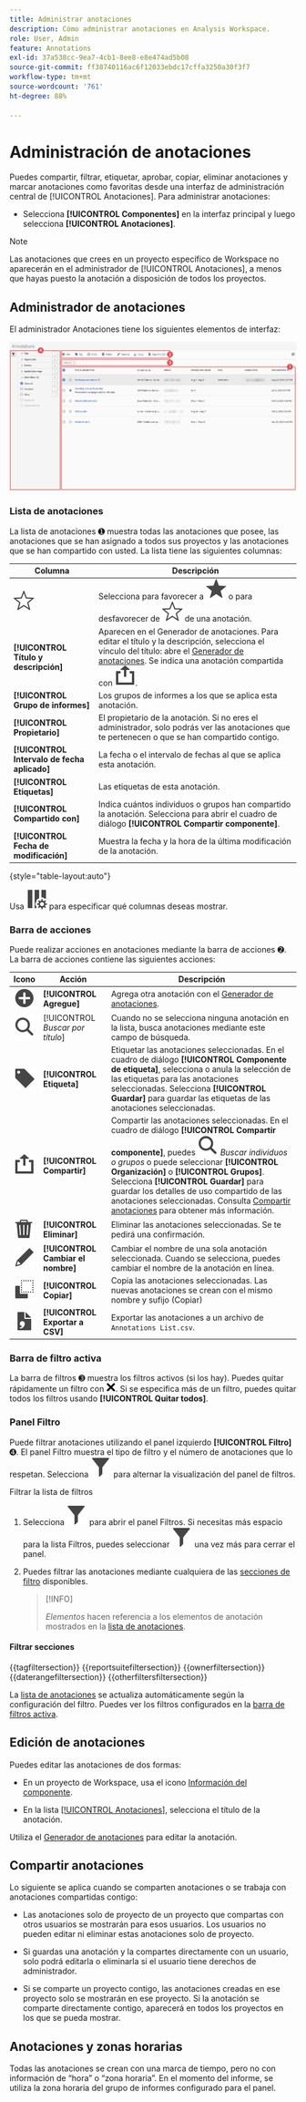 ```yaml
---
title: Administrar anotaciones
description: Cómo administrar anotaciones en Analysis Workspace.
role: User, Admin
feature: Annotations
exl-id: 37a538cc-9ea7-4cb1-8ee8-e8e474ad5b08
source-git-commit: ff38740116ac6f12033ebdc17cffa3250a30f3f7
workflow-type: tm+mt
source-wordcount: '761'
ht-degree: 88%

---
```


# Administración de anotaciones

Puedes compartir, filtrar, etiquetar, aprobar, copiar, eliminar anotaciones y marcar anotaciones como favoritas desde una interfaz de administración central de [!UICONTROL Anotaciones]. Para administrar anotaciones:

* Selecciona **[!UICONTROL Componentes]** en la interfaz principal y luego selecciona **[!UICONTROL Anotaciones]**.


>[!NOTE]
>
>Las anotaciones que crees en un proyecto específico de Workspace no aparecerán en el administrador de [!UICONTROL Anotaciones], a menos que hayas puesto la anotación a disposición de todos los proyectos.
>

## Administrador de anotaciones

El administrador Anotaciones tiene los siguientes elementos de interfaz:

![Interfaz de anotaciones](assets/annotations-manager.png)

### Lista de anotaciones

La lista de anotaciones ➊ muestra todas las anotaciones que posee, las anotaciones que se han asignado a todos sus proyectos y las anotaciones que se han compartido con usted. La lista tiene las siguientes columnas:

| Columna | Descripción |
| --- | --- | 
| ![StarOutline](/help/assets/icons/StarOutline.svg) | Selecciona para favorecer a ![Star](/help/assets/icons/Star.svg) o para desfavorecer de ![StarOutline](/help/assets/icons/StarOutline.svg) de una anotación. |
| **[!UICONTROL Título y descripción]** | Aparecen en el Generador de anotaciones. Para editar el título y la descripción, selecciona el vínculo del título: abre el [Generador de anotaciones](/help/analyze/analysis-workspace/components/annotations/create-annotations.md#annotation-builder). Se indica una anotación compartida con ![Share](/help/assets/icons/ShareAlt.svg). |
| **[!UICONTROL Grupo de informes]** | Los grupos de informes a los que se aplica esta anotación. |
| **[!UICONTROL Propietario]** | El propietario de la anotación. Si no eres el administrador, solo podrás ver las anotaciones que te pertenecen o que se han compartido contigo. |
| **[!UICONTROL Intervalo de fecha aplicado]** | La fecha o el intervalo de fechas al que se aplica esta anotación. |
| **[!UICONTROL Etiquetas]** | Las etiquetas de esta anotación. |
| **[!UICONTROL Compartido con]** | Indica cuántos individuos o grupos han compartido la anotación. Selecciona para abrir el cuadro de diálogo **[!UICONTROL Compartir componente]**. |
| **[!UICONTROL Fecha de modificación]** | Muestra la fecha y la hora de la última modificación de la anotación. |

{style="table-layout:auto"}

Usa ![ColumnSetting](/help/assets/icons/ColumnSetting.svg) para especificar qué columnas deseas mostrar.

### Barra de acciones

Puede realizar acciones en anotaciones mediante la barra de acciones ➋. La barra de acciones contiene las siguientes acciones:

| Icono | Acción | Descripción |
|:--:|---|---|
| ![AddCircle](/help/assets/icons/AddCircle.svg) | **[!UICONTROL Agregue]** | Agrega otra anotación con el [Generador de anotaciones](create-annotations.md#annotation-builder). |
| ![Buscar](/help/assets/icons/Search.svg) | [!UICONTROL *Buscar por título*] | Cuando no se selecciona ninguna anotación en la lista, busca anotaciones mediante este campo de búsqueda. |
| ![Etiqueta](/help/assets/icons/Label.svg) | **[!UICONTROL Etiqueta]** | Etiquetar las anotaciones seleccionadas. En el cuadro de diálogo **[!UICONTROL Componente de etiqueta]**, selecciona o anula la selección de las etiquetas para las anotaciones seleccionadas. Selecciona **[!UICONTROL Guardar]** para guardar las etiquetas de las anotaciones seleccionadas. |
| ![Compartir](/help/assets/icons/ShareAlt.svg) | **[!UICONTROL Compartir]** | Compartir las anotaciones seleccionadas. En el cuadro de diálogo **[!UICONTROL Compartir componente]**, puedes ![Buscar](/help/assets/icons/Search.svg) *Buscar individuos o grupos* o puede seleccionar **[!UICONTROL Organización]** o **[!UICONTROL Grupos]**. Selecciona **[!UICONTROL Guardar]** para guardar los detalles de uso compartido de las anotaciones seleccionadas. Consulta [Compartir anotaciones](#share-annotations) para obtener más información.  |
| ![Eliminar](/help/assets/icons/Delete.svg) | **[!UICONTROL Eliminar]** | Eliminar las anotaciones seleccionadas. Se te pedirá una confirmación. |
| ![Editar](/help/assets/icons/Edit.svg) | **[!UICONTROL Cambiar el nombre]** | Cambiar el nombre de una sola anotación seleccionada. Cuando se selecciona, puedes cambiar el nombre de la anotación en línea. |
| ![Copiar](/help/assets/icons/Copy.svg) | **[!UICONTROL Copiar]** | Copia las anotaciones seleccionadas. Las nuevas anotaciones se crean con el mismo nombre y sufijo (Copiar) |
| ![FileCSV](/help/assets/icons/FileCSV.svg) | **[!UICONTROL Exportar a CSV]** | Exportar las anotaciones a un archivo de `Annotations List.csv`. |

### Barra de filtro activa

La barra de filtros ➌ muestra los filtros activos (si los hay). Puedes quitar rápidamente un filtro con ![CrossSize75](/help/assets/icons/CrossSize75.svg). Si se especifica más de un filtro, puedes quitar todos los filtros usando **[!UICONTROL Quitar todos]**.

### Panel Filtro

Puede filtrar anotaciones utilizando el panel izquierdo **[!UICONTROL Filtro]** ➍. El panel Filtro muestra el tipo de filtro y el número de anotaciones que lo respetan. Selecciona ![Filtro](/help/assets/icons/Filter.svg) para alternar la visualización del panel de filtros.

Filtrar la lista de filtros

1. Selecciona ![Filtro](/help/assets/icons/Filter.svg) para abrir el panel Filtros. Si necesitas más espacio para la lista Filtros, puedes seleccionar ![Filtro](/help/assets/icons/Filter.svg) una vez más para cerrar el panel.
1. Puedes filtrar las anotaciones mediante cualquiera de las [secciones de filtro](#filter-sections) disponibles.

   >[!INFO]
   >
   >*Elementos* hacen referencia a los elementos de anotación mostrados en la [lista de anotaciones](manage-annotations.md#annotations-list).
   > 

#### Filtrar secciones

{{tagfiltersection}}
{{reportsuitefiltersection}}
{{ownerfiltersection}}
{{daterangefiltersection}}
{{otherfiltersfiltersection}}


La [lista de anotaciones](manage-annotations.md#annotations-list) se actualiza automáticamente según la configuración del filtro. Puedes ver los filtros configurados en la [barra de filtros activa](manage-annotations.md#active-filter-bar).


## Edición de anotaciones

Puedes editar las anotaciones de dos formas:

* En un proyecto de Workspace, usa el icono [Información del componente](/help/analyze/analysis-workspace/components/use-components-in-workspace.md#component-info).

* En la lista [[!UICONTROL Anotaciones]](#annotations-list), selecciona el título de la anotación.

Utiliza el [Generador de anotaciones](/help/analyze/analysis-workspace/components/annotations/create-annotations.md#annotation-builder) para editar la anotación.

## Compartir anotaciones

Lo siguiente se aplica cuando se comparten anotaciones o se trabaja con anotaciones compartidas contigo:

* Las anotaciones solo de proyecto de un proyecto que compartas con otros usuarios se mostrarán para esos usuarios. Los usuarios no pueden editar ni eliminar estas anotaciones solo de proyecto.
* Si guardas una anotación y la compartes directamente con un usuario, solo podrá editarla o eliminarla si el usuario tiene derechos de administrador.

* Si se comparte un proyecto contigo, las anotaciones creadas en ese proyecto solo se mostrarán en ese proyecto. Si la anotación se comparte directamente contigo, aparecerá en todos los proyectos en los que se pueda mostrar.

## Anotaciones y zonas horarias

Todas las anotaciones se crean con una marca de tiempo, pero no con información de “hora” o “zona horaria”. En el momento del informe, se utiliza la zona horaria del grupo de informes configurado para el panel.


<!--
# Manage annotations

The [!UICONTROL Annotations manager] shows you all of the annotations that you own or that have been shared with you. Project-specific annotations do not appear here. You can use this interface to share, filter, tag, copy, delete, and favorite your annotations. Administrators can manage and approve annotations.

**[!UICONTROL Components]** > **[!UICONTROL Annotations]**

## Annotations Manager user interface

![](assets/annotation-mgr.png)

| UI Element | Description |
| --- | --- | 
| [!UICONTROL Title and Description] | Provided in the Annotations Builder. To edit the title and description, click the title link - this takes you back to the Annotations Builder.  |
| [!UICONTROL Report Suite] | The report suites that this annotation applies to.  | 
| [!UICONTROL Owner] | Indicates who owns the annotation. As a non-Admin, you can see only annotations that you own or those that were shared with you. |
| [!UICONTROL Applied Date Range] | The date or date range that this annotation applies to. |
| [!UICONTROL Shared with] | Lists how many individuals or groups that you shared the annotation with. Click for more detail. |
| [!UICONTROL Date Modified] | Shows the date and time that the annotation was last modified. |

{style="table-layout:auto"}

## Edit annotations

Editing an annotation means that you can adjust date ranges, colors, scope, or whether it applies to all report suites or projects. You can edit annotations in two ways:

* In a line chart, hover over the annotation and click the pencil icon within the popover.
* In the [!UICONTROL Annotations Manager], click the title of the annotation.

Both of these options land you back in the [!UICONTROL Annotations Builder]. There, you can make the necessary adjustments and save the new version.

## Share annotations

When sharing annotations or working with annotations that were shared with you, keep this in mind:

* If you create a project with project-only annotations, then share the project with another user, annotations cannot be edited or deleted by anyone that you share the project with.
* If you save an annotation and share it directly with a user, they can edit/delete the annotation only if they have admin rights.
* If a project is shared with you with a project-only annotation, it shows up only in that project. If the annotation is shared directly with you, it shows up in all projects where that annotation can be displayed. 

## Annotations and time zones

All annotations are created with a timestamp, but no hours or timezone information. At report time, the timezone of the panel's report suite is always applied. For example, an annotation created for Christmas Day happens on December 25 no matter what report suite timezone you are in. 

## Other annotation tasks

The Annotations manager lets Administrators edit, add, tag, delete, rename, approve, copy, export, and filter annotations. It is not visible to non-Admin users. 

Additional options are available when you select at least one annotation:

| Task | Description |
| --- | --- |
| [!UICONTROL Add] | Takes you to the Annotations builder where you can create annotations. |
| [!UICONTROL Tag] | All users can create tags for annotations and apply one or more tags to an annotation. However, you can see tags only for annotations that you own. |
| [!UICONTROL Delete] | Deleting an annotation removes it from any project in your organization. |
| [!UICONTROL Rename] | Renaming an annotation renames it in all projects that it was applied to. |
| [!UICONTROL Copy] | Creates a distinct copy with its own annotation ID, but with the same name and definition.|
| [!UICONTROL Export to CSV] | Export the annotation definition to a .csv file.|
| [!UICONTROL Filter] (left rail) | Filter by tags, report suite, owners, and other filters (Mine, Approved, Favorites, Shared with me, and Show All).|

{style="table-layout:auto"}

-->